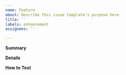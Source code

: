 ```yaml
---
name: Feature
about: Describe this issue template's purpose here.
title: ''
labels: enhancement
assignees: ''

---
```


**Summary**

**Details**

**How to Test**
